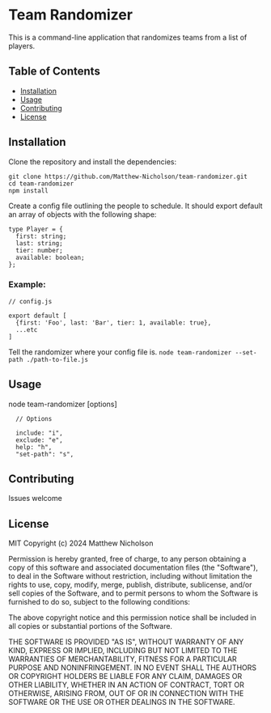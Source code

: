 # Team Randomizer

This is a command-line application that randomizes teams from a list of players.

## Table of Contents

- [Installation](#installation)
- [Usage](#usage)
- [Contributing](#contributing)
- [License](#license)

## Installation

Clone the repository and install the dependencies:

```
git clone https://github.com/Matthew-Nicholson/team-randomizer.git
cd team-randomizer
npm install
```

Create a config file outlining the people to schedule. It should export default an array of objects with the following shape:

```
type Player = {
  first: string;
  last: string;
  tier: number;
  available: boolean;
};
```

### Example:
```
// config.js

export default [
  {first: 'Foo', last: 'Bar', tier: 1, available: true},
  ...etc
]
```

Tell the randomizer where your config file is.
`node team-randomizer --set-path ./path-to-file.js`

## Usage

node team-randomizer [options]

      // Options

      include: "i",
      exclude: "e",
      help: "h",
      "set-path": "s",

## Contributing

Issues welcome

## License

MIT Copyright (c) 2024 Matthew Nicholson

Permission is hereby granted, free of charge, to any person obtaining a copy
of this software and associated documentation files (the "Software"), to deal
in the Software without restriction, including without limitation the rights
to use, copy, modify, merge, publish, distribute, sublicense, and/or sell
copies of the Software, and to permit persons to whom the Software is
furnished to do so, subject to the following conditions:

The above copyright notice and this permission notice shall be included in all
copies or substantial portions of the Software.

THE SOFTWARE IS PROVIDED "AS IS", WITHOUT WARRANTY OF ANY KIND, EXPRESS OR
IMPLIED, INCLUDING BUT NOT LIMITED TO THE WARRANTIES OF MERCHANTABILITY,
FITNESS FOR A PARTICULAR PURPOSE AND NONINFRINGEMENT. IN NO EVENT SHALL THE
AUTHORS OR COPYRIGHT HOLDERS BE LIABLE FOR ANY CLAIM, DAMAGES OR OTHER
LIABILITY, WHETHER IN AN ACTION OF CONTRACT, TORT OR OTHERWISE, ARISING FROM,
OUT OF OR IN CONNECTION WITH THE SOFTWARE OR THE USE OR OTHER DEALINGS IN THE
SOFTWARE.
